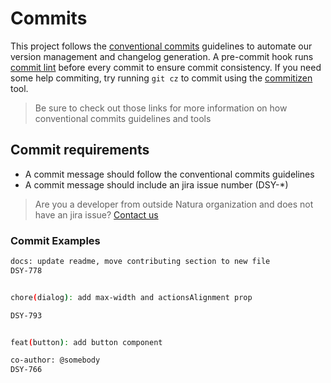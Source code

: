 # Commits

This project follows the [conventional commits](https://www.conventionalcommits.org) guidelines to automate our version management and changelog generation.
A pre-commit hook runs [commit lint](https://commitlint.js.org/) before every commit to ensure commit consistency.
If you need some help commiting, try running `git cz` to commit using the [commitizen](https://github.com/commitizen/cz-cli) tool.

> Be sure to check out those links for more information on how conventional commits guidelines and tools

## Commit requirements

- A commit message should follow the conventional commits guidelines
- A commit message should include an jira issue number (DSY-*)

> Are you a developer from outside Natura organization and does not have an jira issue?
> [Contact us](https://github.com/natura-cosmeticos/natds-rn/issues)

### Commit Examples

```sh
docs: update readme, move contributing section to new file
DSY-778


chore(dialog): add max-width and actionsAlignment prop

DSY-793


feat(button): add button component

co-author: @somebody
DSY-766
```
